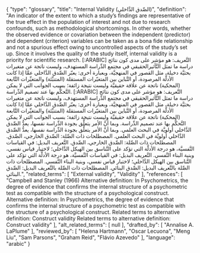 {
    "type": "glossary",
    "title": "Internal Validity (الصِّدق الدَّاخلي)",
    "definition": "An indicator of the extent to which a study’s findings are representative of the true effect in the population of interest and not due to research confounds, such as methodological shortcomings. In other words, whether the observed evidence or covariation between the independent (predictor) and dependent (criterion) variables can be taken as a bona fide relationship and not a spurious effect owing to uncontrolled aspects of the study’s set up. Since it involves the quality of the study itself, internal validity is a priority for scientific research. [:ARABIC] التَّعريف: هو مؤشر على مدى كون نتائج دراسة ما تمثل التَّأثيرالحقيقي في مجتمع الدِّراسة المستهدف، وليست ناتجة عن متغيرات بحثيَّة دخيلة، مثل القصور في المنهجيَّة، وبعبارة أخرى: يعبّر الصِّدق الدَّاخلي عمَّا إذا كانت الأدلَّة المرصودة، أو التَّباين بين المتغيّرات المستقلة (المتنبِّئة) والمتغيِّرات التَّابعة (المحكية) ناتجة عن علاقة حقيقيَّة وليست نتيجة زائفة؛ بسبب الجوانب التي لا يمكن التَّحكُّم بها عند تصميم الدِّراسة. [:ARABIC] التَّعريف: هو مؤشر على مدى كون نتائج دراسة ما تمثل التَّأثيرالحقيقي في مجتمع الدِّراسة المستهدف، وليست ناتجة عن متغيرات بحثيَّة دخيلة، مثل القصور في المنهجيَّة، وبعبارة أخرى: يعبّر الصِّدق الدَّاخلي عمَّا إذا كانت الأدلَّة المرصودة، أو التَّباين بين المتغيّرات المستقلة (المتنبِّئة) والمتغيِّرات التَّابعة (المحكية) ناتجة عن علاقة حقيقيَّة وليست نتيجة زائفة؛ بسبب الجوانب التي لا يمكن التَّحكُّم بها عند تصميم الدِّراسة. وبما أنَّ الأمر يتعلَّق بجودة الدِّراسة نفسها، يعدُّ الصِّدق الدَّاخلي أولويَّة في البحث العلمي. وبما أنَّ الأمر يتعلَّق بجودة الدِّراسة نفسها، يعدُّ الصِّدق الدَّاخلي أولويَّة في البحث العلمي. المصطلحات ذات الصِّلة: الصِّدق الخارجي، الصِّدق. المصطلحات ذات الصِّلة: الصِّدق الخارجي، الصِّدق. التَّعريف البديل: في القياسات النَّفسيَّة، هو درجة الأدلَّة التي تؤكد على التَّناسق بين الهيكل الدَّاخلي؛ لاختبار قياس نفسي، وبنية البناء النَّفسي. التَّعريف البديل: في القياسات النَّفسيَّة، هو درجة الأدلَّة التي تؤكد على التَّناسق بين الهيكل الدَّاخلي؛ لاختبار قياس نفسي، وبنية البناء النَّفسي. المصطلحات ذات الصِّلة بالتَّعريف البديل: الصِّدق البنائي. المصطلحات ذات الصِّلة بالتَّعريف البديل: الصِّدق البنائي.",
    "related_terms": [
        "External validity",
        "Validity"
    ],
    "references": [
        "Campbell and Stanley (1966) Alternative definition: In Psychometrics, the degree of evidence that confirms the internal structure of a psychometric test as compatible with the structure of a psychological construct. Alternative definition: In Psychometrics, the degree of evidence that confirms the internal structure of a psychometric test as compatible with the structure of a psychological construct. Related terms to alternative definition: Construct validity Related terms to alternative definition: Construct validity"
    ],
    "alt_related_terms": [
        null
    ],
    "drafted_by": [
        "Annalise A. LaPlume"
    ],
    "reviewed_by": [
        "Helena Hartmann",
        "Oscar Lecuona",
        "Meng Liu",
        "Sam Parsons",
        "Graham Reid",
        "Flávio Azevedo"
    ],
    "language": "arabic"
}